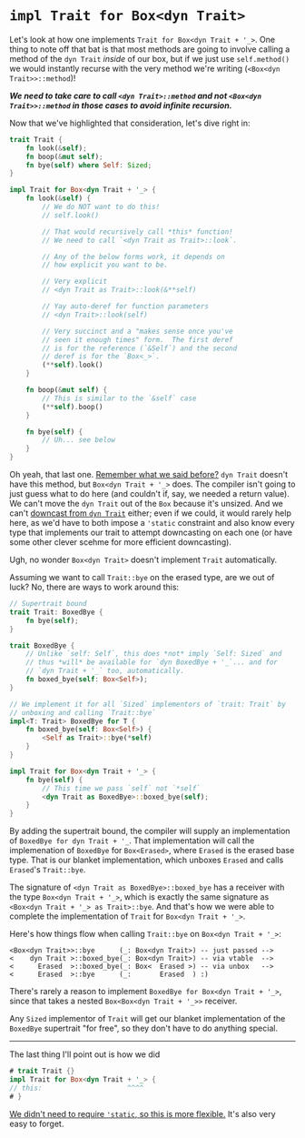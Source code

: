 # `impl Trait for Box<dyn Trait>`

Let's look at how one implements `Trait for Box<dyn Trait + '_>`.  One
thing to note off that bat is that most methods are going to involve
calling a method of the `dyn Trait` *inside* of our box, but if we just
use `self.method()` we would instantly recurse with the very method
we're writing (`<Box<dyn Trait>>::method`)!

***We need to take care to call `<dyn Trait>::method` and not `<Box<dyn Trait>>::method`
in those cases to avoid infinite recursion.***

Now that we've highlighted that consideration, let's dive right in:
```rust
trait Trait {
    fn look(&self);
    fn boop(&mut self);
    fn bye(self) where Self: Sized;
}

impl Trait for Box<dyn Trait + '_> {
    fn look(&self) {
        // We do NOT want to do this!
        // self.look()

        // That would recursively call *this* function!
        // We need to call `<dyn Trait as Trait>::look`.

        // Any of the below forms work, it depends on
        // how explicit you want to be.

        // Very explicit
        // <dyn Trait as Trait>::look(&**self)

        // Yay auto-deref for function parameters
        // <dyn Trait>::look(self)

        // Very succinct and a "makes sense once you've
        // seen it enough times" form.  The first deref
        // is for the reference (`&Self`) and the second
        // deref is for the `Box<_>`.
        (**self).look()
    }

    fn boop(&mut self) {
        // This is similar to the `&self` case
        (**self).boop()
    }

    fn bye(self) {
        // Uh... see below
    }
}
```

Oh yeah, that last one.  [Remember what we said before?](dyn-trait-impls.md#boxdyn-trait-and-dyn-trait-do-not-automatically-implement-trait)
`dyn Trait` doesn't have this method, but `Box<dyn Trait + '_>` does.
The compiler isn't going to just guess what to do here (and couldn't if,
say, we needed a return value).  We can't move the `dyn Trait` out of
the `Box` because it's unsized.  And we can't
[downcast from `dyn Trait`](./dyn-any.md#downcasting-methods-are-not-trait-methods)
either; even if we could, it would rarely help here, as we'd have to both
impose a `'static` constraint and also know every type that implements our
trait to attempt downcasting on each one (or have some other clever scehme
for more efficient downcasting).

Ugh, no wonder `Box<dyn Trait>` doesn't implement `Trait` automatically.

Assuming we want to call `Trait::bye` on the erased type, are we out of luck?
No, there are ways to work around this:
```rust
// Supertrait bound
trait Trait: BoxedBye {
    fn bye(self);
}

trait BoxedBye {
    // Unlike `self: Self`, this does *not* imply `Self: Sized` and
    // thus *will* be available for `dyn BoxedBye + '_`... and for
    // `dyn Trait + '_` too, automatically.
    fn boxed_bye(self: Box<Self>);
}

// We implement it for all `Sized` implementors of `trait: Trait` by
// unboxing and calling `Trait::bye`
impl<T: Trait> BoxedBye for T {
    fn boxed_bye(self: Box<Self>) {
        <Self as Trait>::bye(*self)
    }
}

impl Trait for Box<dyn Trait + '_> {
    fn bye(self) {
        // This time we pass `self` not `*self`
        <dyn Trait as BoxedBye>::boxed_bye(self);
    }
}
```

By adding the supertrait bound, the compiler will supply an implementation of
`BoxedBye for dyn Trait + '_`.  That implementation will call the implemenation
of `BoxedBye` for `Box<Erased>`, where `Erased` is the erased base type.  That
is our blanket implementation, which unboxes `Erased` and calls `Erased`'s
`Trait::bye`.

The signature of `<dyn Trait as BoxedBye>::boxed_bye` has a receiver with the
type `Box<dyn Trait + '_>`, which is exactly the same signature as
`<Box<dyn Trait + '_> as Trait>::bye`.  And that's how we were able to
complete the implementation of `Trait` for `Box<dyn Trait + '_>`.

Here's how things flow when calling `Trait::bye` on `Box<dyn Trait + '_>`:
```rust,ignore
<Box<dyn Trait>>::bye      (_: Box<dyn Trait>) -- just passed -->
<    dyn Trait >::boxed_bye(_: Box<dyn Trait>) -- via vtable  -->
<      Erased  >::boxed_bye(_: Box<  Erased >) -- via unbox   -->
<      Erased  >::bye      (_:       Erased  ) :)
```

There's rarely a reason to implement `BoxedBye for Box<dyn Trait + '_>`, since
that takes a nested `Box<Box<dyn Trait + '_>>` receiver.

Any `Sized` implementor of `Trait` will get our blanket implementation of
the `BoxedBye` supertrait "for free", so they don't have to do anything
special.

---

The last thing I'll point out is how we did
```rust
# trait Trait {}
impl Trait for Box<dyn Trait + '_> {
// this:                     ^^^^
# }
```

[We didn't need to require `'static`, so this is more flexible.](dyn-elision-basic.md#impl-headers)
It's also very easy to forget.

